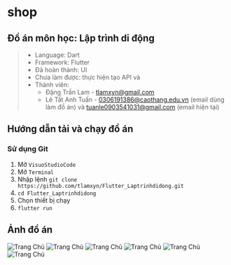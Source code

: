 # shop

## Đồ án môn học: Lập trình di động

> - Language: Dart
> - Framework: Flutter
> - Đã hoàn thành: UI
> - Chưa làm được: thực hiện tạo API và 
> - Thành viên:
>     - Đặng Trần Lam - tlamxyn@gmail.com
>     - Lê Tất Anh Tuấn - 0306191386@caothang.edu.vn (email dùng làm đồ án) và tuanle0903541031@gmail.com (email hiện tại)

## Hướng dẫn tải và chạy đồ án

### Sử dụng Git

1. Mở ``VisuoStudioCode``
2. Mở ``Terminal``
3. Nhập lệnh ``git clone https://github.com/tlamxyn/Flutter_Laptrinhdidong.git``
4. ``cd Flutter_Laptrinhdidong``
5. Chọn thiết bị chạy
6. ``flutter run``

## Ảnh đồ án

![Trang Chủ](/assets/image/TrangChu.png)
![Trang Chủ](/assets/image/DangNhap.png)
![Trang Chủ](/assets/image/ChiTietSanPham.png)
![Trang Chủ](/assets/image/ChiTietHoaDon.png)
![Trang Chủ](/assets/image/YeuCauThanhToan.png)
![Trang Chủ](/assets/image/NguoiDung.png)
